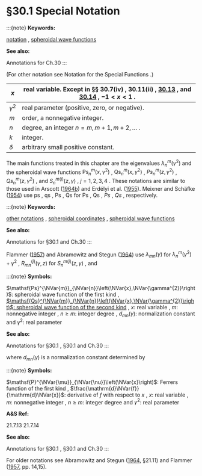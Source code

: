 # §30.1 Special Notation

:::{note}
**Keywords:**

[notation](http://dlmf.nist.gov/search/search?q=notation) , [spheroidal wave functions](http://dlmf.nist.gov/search/search?q=spheroidal%20wave%20functions)

**See also:**

Annotations for Ch.30
:::

(For other notation see Notation for the Special Functions .)


| $x$ | real variable. Except in §§ 30.7(iv) , 30.11(ii) , [30.13](./30.13.md "§30.13 Wave Equation in Prolate Spheroidal Coordinates ‣ Applications ‣ Chapter 30 Spheroidal Wave Functions") , and [30.14](./30.14.md "§30.14 Wave Equation in Oblate Spheroidal Coordinates ‣ Applications ‣ Chapter 30 Spheroidal Wave Functions") , $-1<x<1$ . |
|---|---|
| $\gamma^{2}$ | real parameter (positive, zero, or negative). |
| $m$ | order, a nonnegative integer. |
| $n$ | degree, an integer $n=m,m+1,m+2,\dots$ . |
| $k$ | integer. |
| $\delta$ | arbitrary small positive constant. |


The main functions treated in this chapter are the eigenvalues $\lambda^{m}_{n}\left(\gamma^{2}\right)$ and the spheroidal wave functions $\mathsf{Ps}^{m}_{n}\left(x,\gamma^{2}\right)$ , $\mathsf{Qs}^{m}_{n}\left(x,\gamma^{2}\right)$ , $\mathit{Ps}^{m}_{n}\left(z,\gamma^{2}\right)$ , $\mathit{Qs}^{m}_{n}\left(z,\gamma^{2}\right)$ , and $S^{m(j)}_{n}\left(z,\gamma\right)$ , $j=1,2,3,4$ . These notations are similar to those used in Arscott ([1964b](./bib/index.html#bib142 "Periodic Differential Equations. An Introduction to Mathieu, Lamé, and Allied Functions")) and Erdélyi et al. ([1955](./bib/E.html#bib755 "Higher Transcendental Functions. Vol. III")). Meixner and Schäfke ([1954](./bib/M.html#bib1598 "Mathieusche Funktionen und Sphäroidfunktionen mit Anwendungen auf physikalische und technische Probleme")) use $\mathrm{ps}$ , $\mathrm{qs}$ , $\mathrm{Ps}$ , $\mathrm{Qs}$ for $\mathsf{Ps}$ , $\mathsf{Qs}$ , $\mathit{Ps}$ , $\mathit{Qs}$ , respectively.

:::{note}
**Keywords:**

[other notations](http://dlmf.nist.gov/search/search?q=other%20notations) , [spheroidal coordinates](http://dlmf.nist.gov/search/search?q=spheroidal%20coordinates) , [spheroidal wave functions](http://dlmf.nist.gov/search/search?q=spheroidal%20wave%20functions)

**See also:**

Annotations for §30.1 and Ch.30
:::

Flammer ([1957](./bib/F.html#bib807 "Spheroidal Wave Functions")) and Abramowitz and Stegun ([1964](./bib/index.html#bib24 "Handbook of Mathematical Functions with Formulas, Graphs, and Mathematical Tables")) use $\lambda_{mn}(\gamma)$ for $\lambda^{m}_{n}\left(\gamma^{2}\right)+\gamma^{2}$ , $R_{mn}^{(j)}(\gamma,z)$ for $S^{m(j)}_{n}\left(z,\gamma\right)$ , and

:::{note}
**Symbols:**

$\mathsf{Ps}^{\NVar{m}}_{\NVar{n}}\left(\NVar{x},\NVar{\gamma^{2}}\right)$: spheroidal wave function of the first kind , [$\mathsf{Qs}^{\NVar{m}}_{\NVar{n}}\left(\NVar{x},\NVar{\gamma^{2}}\right)$: spheroidal wave function of the second kind](./30.5.md "§30.5 Functions of the Second Kind ‣ Properties ‣ Chapter 30 Spheroidal Wave Functions") , $x$: real variable , $m$: nonnegative integer , $n\geq m$: integer degree , $d_{mn}(\gamma)$: normalization constant and $\gamma^{2}$: real parameter

**See also:**

Annotations for §30.1 , §30.1 and Ch.30
:::

where $d_{mn}(\gamma)$ is a normalization constant determined by

:::{note}
**Symbols:**

$\mathsf{P}^{\NVar{\mu}}_{\NVar{\nu}}\left(\NVar{x}\right)$: Ferrers function of the first kind , $\frac{\mathrm{d}\NVar{f}}{\mathrm{d}\NVar{x}}$: derivative of $f$ with respect to $x$ , $x$: real variable , $m$: nonnegative integer , $n\geq m$: integer degree and $\gamma^{2}$: real parameter

**A&S Ref:**

21.7.13 21.7.14

**See also:**

Annotations for §30.1 , §30.1 and Ch.30
:::

For older notations see Abramowitz and Stegun ([1964](./bib/index.html#bib24 "Handbook of Mathematical Functions with Formulas, Graphs, and Mathematical Tables"), §21.11) and Flammer ([1957](./bib/F.html#bib807 "Spheroidal Wave Functions"), pp. 14,15).
